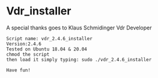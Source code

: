 # Vdr_installer
A special thanks goes to Klaus Schmidinger Vdr Developer     
    
    Script name: vdr_2.4.6_installer
    Version:2.4.6  
    Tested on Ubuntu 18.04 & 20.04
    chmod the script
    then load it simply typing: sudo ./vdr_2.4.6_installer
    
    Have fun!
